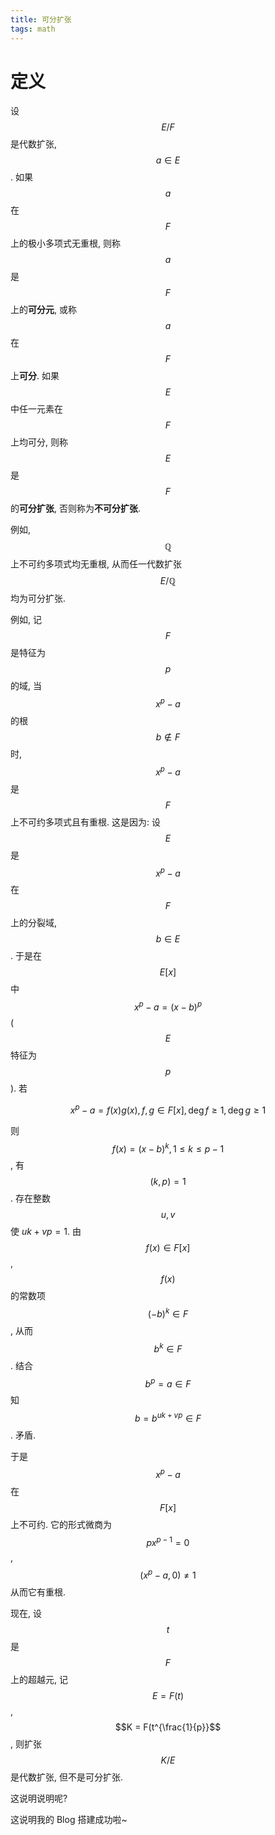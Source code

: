 ```yaml
---
title: 可分扩张
tags: math
---
```

# 定义
设 $$E/F$$ 是代数扩张, $$a \in E$$. 如果 $$a$$ 在 $$F$$ 上的极小多项式无重根, 则称 $$a$$ 是 $$F$$ 上的**可分元**, 或称 $$a$$ 在 $$F$$ 上**可分**. 如果 $$E$$ 中任一元素在 $$F$$ 上均可分, 则称 $$E$$ 是 $$F$$ 的**可分扩张**, 否则称为**不可分扩张**.

例如, $$\mathbb{Q}$$ 上不可约多项式均无重根, 从而任一代数扩张 $$E/\mathbb{Q}$$ 均为可分扩张.

例如, 记 $$F$$ 是特征为 $$p$$ 的域, 当 $$x^p - a$$ 的根 $$b \notin F$$ 时, $$x^p-a$$ 是 $$F$$ 上不可约多项式且有重根. 这是因为: 设 $$E$$ 是 $$x^p-a$$ 在 $$F$$ 上的分裂域, $$b \in E$$. 于是在 $$E[x]$$ 中 $$x^p-a = (x-b)^p$$ ($$E$$ 特征为 $$p$$). 若

$$x^p - a = f(x)g(x), f,g \in F[x], \deg f \ge 1,\deg g \ge 1$$

则 $$f(x) = (x-b)^k, 1 \le k \le p-1$$, 有 $$(k,p) = 1$$. 存在整数 $$u,v$$ 使 $uk + vp = 1$. 由 $$f(x) \in F[x]$$, $$f(x)$$ 的常数项 $$(-b)^k \in F$$, 从而 $$b^k \in F$$. 结合 $$b^p = a \in F$$ 知 $$b = b^{uk + vp} \in F$$. 矛盾.

于是 $$x^p - a$$ 在 $$F[x]$$ 上不可约. 它的形式微商为 $$px^{p-1} = 0$$, $$(x^p - a,0) \ne 1$$ 从而它有重根.

现在, 设 $$t$$ 是 $$F$$ 上的超越元, 记 $$E = F(t)$$, $$K = F(t^{\frac{1}{p}}$$, 则扩张 $$K/E$$ 是代数扩张, 但不是可分扩张.

这说明说明呢?

这说明我的 Blog 搭建成功啦~

